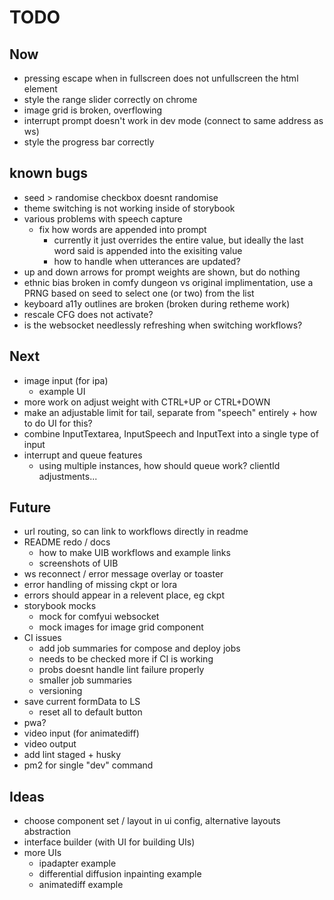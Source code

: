 # TODO

## Now

- pressing escape when in fullscreen does not unfullscreen the html element
- style the range slider correctly on chrome
- image grid is broken, overflowing
- interrupt prompt doesn't work in dev mode (connect to same address as ws)
- style the progress bar correctly

## known bugs

- seed > randomise checkbox doesnt randomise
- theme switching is not working inside of storybook
- various problems with speech capture
  - fix how words are appended into prompt
    - currently it just overrides the entire value, but ideally the last word said is appended into the exisiting value
    - how to handle when utterances are updated?
- up and down arrows for prompt weights are shown, but do nothing
- ethnic bias broken in comfy dungeon vs original implimentation, use a PRNG based on seed to select one (or two) from the list
- keyboard a11y outlines are broken (broken during retheme work)
- rescale CFG does not activate?
- is the websocket needlessly refreshing when switching workflows?

## Next

- image input (for ipa)
  - example UI
- more work on adjust weight with CTRL+UP or CTRL+DOWN
- make an adjustable limit for tail, separate from "speech" entirely + how to do UI for this?
- combine InputTextarea, InputSpeech and InputText into a single type of input
- interrupt and queue features
  - using multiple instances, how should queue work? clientId adjustments...

## Future

- url routing, so can link to workflows directly in readme
- README redo / docs
  - how to make UIB workflows and example links
  - screenshots of UIB
- ws reconnect / error message overlay or toaster
- error handling of missing ckpt or lora
- errors should appear in a relevent place, eg ckpt
- storybook mocks
  - mock for comfyui websocket
  - mock images for image grid component
- CI issues
  - add job summaries for compose and deploy jobs
  - needs to be checked more if CI is working
  - probs doesnt handle lint failure properly
  - smaller job summaries
  - versioning
- save current formData to LS
  - reset all to default button
- pwa?
- video input (for animatediff)
- video output
- add lint staged + husky
- pm2 for single "dev" command

## Ideas

- choose component set / layout in ui config, alternative layouts abstraction
- interface builder (with UI for building UIs)
- more UIs
  - ipadapter example
  - differential diffusion inpainting example
  - animatediff example
